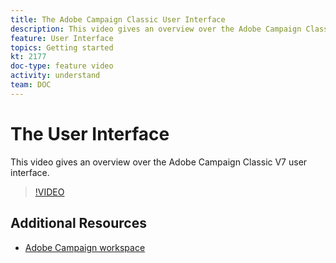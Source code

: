 ```yaml
---
title: The Adobe Campaign Classic User Interface
description: This video gives an overview over the Adobe Campaign Classic user interface.
feature: User Interface
topics: Getting started
kt: 2177
doc-type: feature video
activity: understand
team: DOC
---
```


# The User Interface

This video gives an overview over the Adobe Campaign Classic V7 user interface.

>[!VIDEO](https://video.tv.adobe.com/v/25607?quality=12)

## Additional Resources

* [Adobe Campaign workspace](https://docs.adobe.com/content/help/en/campaign-classic/using/getting-started/starting-with-adobe-campaign/adobe-campaign-workspace.html)
